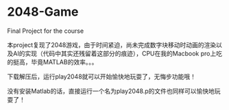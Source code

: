 # 2048-Game
Final Project for the course


本project复现了2048游戏，由于时间紧迫，尚未完成数字块移动时动画的渲染以及AI的实现（代码中其实还残留着这部分的痕迹），CPU在我的Macbook pro上吃的挺高，毕竟MATLAB的效率。。。

下载解压后，运行play2048就可以开始愉快地玩耍了，无悔步功能哦！

没有安装Matlab的话，直接运行一个名为play2048.p的文件也同样可以愉快地玩耍了！
